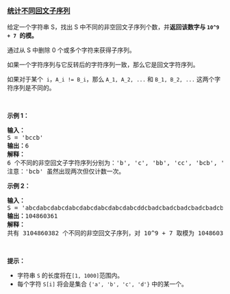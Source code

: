 ### [统计不同回文子序列](https://leetcode-cn.com/problems/count-different-palindromic-subsequences)

<p>给定一个字符串 S，找出 S 中不同的非空回文子序列个数，并<strong>返回该数字与 <code>10^9 + 7 </code>的模。</strong></p>

<p>通过从 S 中删除 0 个或多个字符来获得子序列。</p>

<p>如果一个字符序列与它反转后的字符序列一致，那么它是回文字符序列。</p>

<p>如果对于某个&nbsp;&nbsp;<code>i</code>，<code>A_i != B_i</code>，那么&nbsp;<code>A_1, A_2, ...</code> 和&nbsp;<code>B_1, B_2, ...</code> 这两个字符序列是不同的。</p>

<p>&nbsp;</p>

<p><strong>示例 1：</strong></p>

<pre><strong>输入：</strong>
S = &#39;bccb&#39;
<strong>输出：</strong>6
<strong>解释：</strong>
6 个不同的非空回文子字符序列分别为：&#39;b&#39;, &#39;c&#39;, &#39;bb&#39;, &#39;cc&#39;, &#39;bcb&#39;, &#39;bccb&#39;。
注意：&#39;bcb&#39; 虽然出现两次但仅计数一次。
</pre>

<p><strong>示例 2：</strong></p>

<pre><strong>输入：</strong>
S = &#39;abcdabcdabcdabcdabcdabcdabcdabcddcbadcbadcbadcbadcbadcbadcbadcba&#39;
<strong>输出：</strong>104860361
<strong>解释：</strong>
共有 3104860382 个不同的非空回文子序列，对 10^9 + 7 取模为 104860361。
</pre>

<p>&nbsp;</p>

<p><strong>提示：</strong></p>

<ul>
	<li>字符串&nbsp;<code>S</code>&nbsp;的长度将在<code>[1, 1000]</code>范围内。</li>
	<li>每个字符&nbsp;<code>S[i]</code>&nbsp;将会是集合&nbsp;<code>{&#39;a&#39;, &#39;b&#39;, &#39;c&#39;, &#39;d&#39;}</code>&nbsp;中的某一个。</li>
</ul>

<p>&nbsp;</p>

